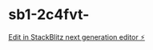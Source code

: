 # sb1-2c4fvt-

[Edit in StackBlitz next generation editor ⚡️](https://stackblitz.com/~/github.com/CPatrimonial/sb1-2c4fvt-)